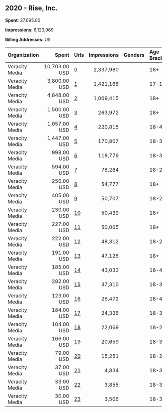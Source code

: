## 2020 - Rise, Inc. 
**Spent**: 27,695.00

**Impressions**: 6,123,969

**Billing Addresses**: US

|Organization|Spent|Urls|Impressions|Genders|Age Brackets|Country Codes|
|:---|---:|:---|---:|:---|:---|:---|
|Veracity Media|10,703.00 USD|[0](https://www.snap.com/political-ads/asset/7a786c8477f7dd16d0a212a2a6fce7c0d76149b2466ab9d332672eb223a2cbe7?mediaType=mp4)|2,337,980||18+|united states|
|Veracity Media|3,800.00 USD|[1](https://www.snap.com/political-ads/asset/a75d85c2f55a98a90c45b8cec0c3d23e79ad41ab1229c199c7b4bd2381bcbff6?mediaType=mp4)|1,421,166||17-18|united states|
|Veracity Media|4,848.00 USD|[2](https://www.snap.com/political-ads/asset/4b8837ed9ab9315616f9700befd7f59702e89a6be94988eff0f49675b8f79966?mediaType=mp4)|1,009,415||18+|united states|
|Veracity Media|1,500.00 USD|[3](https://www.snap.com/political-ads/asset/0ff2a6004fd56cc298fe1979088e2a6e2e3de4a520a1c00743be22216fc29f45?mediaType=mp4)|263,972||18+|united states|
|Veracity Media|1,057.00 USD|[4](https://www.snap.com/political-ads/asset/2c77582bdfdc94b18690cae55b00e2d904681b3c2d11172321b35034e3f11160?mediaType=mp4)|220,815||18-40|united states|
|Veracity Media|1,447.00 USD|[5](https://www.snap.com/political-ads/asset/efba4ef30f2a6f64e1643e855119f76196971d8eb04478476a7da992926425c7?mediaType=mp4)|170,807||18-30|united states|
|Veracity Media|998.00 USD|[6](https://www.snap.com/political-ads/asset/efba4ef30f2a6f64e1643e855119f76196971d8eb04478476a7da992926425c7?mediaType=mp4)|118,779||18-30|united states|
|Veracity Media|594.00 USD|[7](https://www.snap.com/political-ads/asset/f4bb528b67e1ecb5b3e0736590bd365f0407ddb19afa5e1c3b86c293767fa5d6?mediaType=mp4)|78,284||18-25|united states|
|Veracity Media|250.00 USD|[8](https://www.snap.com/political-ads/asset/95b25ab2a57f8e4f1822eb1323bb4e0a64957a1d590811ca2fc89b4d94e4d735?mediaType=png)|54,777||18+|united states|
|Veracity Media|405.00 USD|[9](https://www.snap.com/political-ads/asset/a4572510dc0f3434ae3a264f74cdcc9d2caa050422142c949ba142b44e2f833d?mediaType=mp4)|50,707||18-25|united states|
|Veracity Media|230.00 USD|[10](https://www.snap.com/political-ads/asset/feb62dd02992b6f7b9be067737963e6927aee85f0f56677e36079ccc09f6e53f?mediaType=mp4)|50,439||18+|united states|
|Veracity Media|227.00 USD|[11](https://www.snap.com/political-ads/asset/57410ad0a94d3ba8a650f0c91cc1b6d71833954422daa72ebb46aa5a7974ed05?mediaType=mp4)|50,065||18+|united states|
|Veracity Media|222.00 USD|[12](https://www.snap.com/political-ads/asset/2c77582bdfdc94b18690cae55b00e2d904681b3c2d11172321b35034e3f11160?mediaType=mp4)|48,312||18-25|united states|
|Veracity Media|191.00 USD|[13](https://www.snap.com/political-ads/asset/988e5ba5b8d4901d844b27261c3de6be5d9b02637cdbf735bdd5896a5514c3b3?mediaType=png)|47,126||18+|united states|
|Veracity Media|185.00 USD|[14](https://www.snap.com/political-ads/asset/b6bacb7d28c6fe66f5db79de682142f571c083319effc0ae143aacf7be4509cc?mediaType=mp4)|43,033||18-40|united states|
|Veracity Media|282.00 USD|[15](https://www.snap.com/political-ads/asset/2ad7087d281ae76830b351a99cf101e7a5d80d64d4416f85147a68853dfdf88b?mediaType=mp4)|37,310||18-30|united states|
|Veracity Media|123.00 USD|[16](https://www.snap.com/political-ads/asset/6dccaab46900582449c9fe9a89bfd6dde80461bea87035852b4a39289afca882?mediaType=mp4)|26,472||18-40|united states|
|Veracity Media|184.00 USD|[17](https://www.snap.com/political-ads/asset/e84e9297e26fb43571b29ff8df106bfede5f22d258f27b5879df859b506cb2dd?mediaType=mp4)|24,336||18-30|united states|
|Veracity Media|104.00 USD|[18](https://www.snap.com/political-ads/asset/ed8eda110814abdc86f051430b317eba74805d77852cdcef1ef46c6261474e29?mediaType=mp4)|22,069||18-25|united states|
|Veracity Media|166.00 USD|[19](https://www.snap.com/political-ads/asset/038a799db85d53cb40b0f25979907a01c66c753e9824de870ad02b7516d271ef?mediaType=mp4)|20,659||18-30|united states|
|Veracity Media|79.00 USD|[20](https://www.snap.com/political-ads/asset/f41446dd6e3b7c406975c46cec9e5331f52133487bb558fe7beaf9815eaa778f?mediaType=mp4)|15,251||18-25|united states|
|Veracity Media|37.00 USD|[21](https://www.snap.com/political-ads/asset/2ad7087d281ae76830b351a99cf101e7a5d80d64d4416f85147a68853dfdf88b?mediaType=mp4)|4,834||18-30|united states|
|Veracity Media|33.00 USD|[22](https://www.snap.com/political-ads/asset/e84e9297e26fb43571b29ff8df106bfede5f22d258f27b5879df859b506cb2dd?mediaType=mp4)|3,855||18-30|united states|
|Veracity Media|30.00 USD|[23](https://www.snap.com/political-ads/asset/038a799db85d53cb40b0f25979907a01c66c753e9824de870ad02b7516d271ef?mediaType=mp4)|3,506||18-30|united states|
